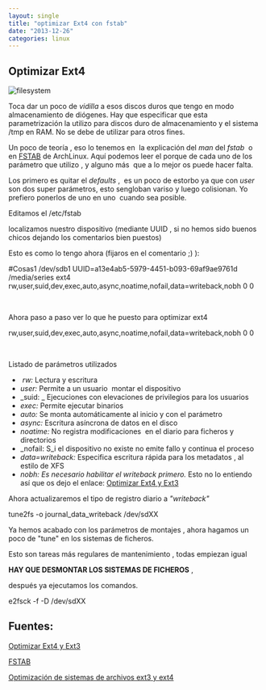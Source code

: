 ```yaml
---
layout: single
title: "optimizar Ext4 con fstab"
date: "2013-12-26"
categories: linux
---
```


## Optimizar Ext4

![filesystem](images/filesystem.png)

Toca dar un poco de _vidilla_ a esos discos duros que tengo en modo almacenamiento de diógenes. Hay que especificar que esta parametrización la utilizo para discos duro de almacenamiento y el sistema /tmp en RAM. No se debe de utilizar para otros fines.

Un poco de teoría , eso lo tenemos en  la explicación del _man_ del _fstab_  o en [FSTAB](https://wiki.archlinux.org/index.php/Fstab_%28Espa%C3%B1ol%29 "fstab") de ArchLinux. Aquí podemos leer el porque de cada uno de los parámetro que utilizo , y alguno más  que a lo mejor os puede hacer falta.

Los primero es quitar el _defaults_ ,  es un poco de estorbo ya que con _user_ son dos super parámetros, esto sengloban variso y luego colisionan. Yo prefiero ponerlos de uno en uno  cuando sea posible.

Editamos el /etc/fstab

localizamos nuestro dispositivo (mediante UUID , si no hemos sido buenos chicos dejando los comentarios bien puestos)

Esto es como lo tengo ahora (fijaros en el comentario ;) ):

#Cosas1         /dev/sdb1
UUID=a13e4ab5-5979-4451-b093-69af9ae9761d       /media/series   ext4    rw,user,suid,dev,exec,auto,async,noatime,nofail,data=writeback,nobh     0       0

 

Ahora paso a paso ver lo que he puesto para optimizar ext4

rw,user,suid,dev,exec,auto,async,noatime,nofail,data=writeback,nobh     0       0

 

Listado de parámetros utilizados

-  _rw:_ Lectura y escritura
- _user:_ Permite a un usuario  montar el dispositivo
- _suid: _ Ejecuciones con elevaciones de privilegios para los usuarios
- _exec:_ Permite ejecutar binarios
- _auto:_ Se monta automáticamente al inicio y con el parámetro
- _async:_ Escritura asíncrona de datos en el disco
- _noatime:_ No registra modificaciones  en el diario para ficheros y directorios
- _nofail: S_i el dispositivo no existe no emite fallo y continua el proceso
- _data=writeback:_ Especifica escritura rápida para los metadatos , al estilo de XFS
- _nobh: Es necesario habilitar el writeback primero._ Esto no lo entiendo así que os dejo el enlace: [Optimizar Ext4 y Ext3](https://www.pacorabadan.com/?p=557 "Optimizar Ext4 y Ext3")

Ahora actualizaremos el tipo de registro diario a _"writeback"_

tune2fs -o journal\_data\_writeback /dev/sdXX

Ya hemos acabado con los parámetros de montajes , ahora hagamos un poco de "tune" en los sistemas de ficheros.

Esto son tareas más regulares de mantenimiento , todas empiezan igual

**HAY QUE DESMONTAR LOS SISTEMAS DE FICHEROS** ,

después ya ejecutamos los comandos.

e2fsck -f -D /dev/sdXX

## Fuentes:

[Optimizar Ext4 y Ext3](https://www.pacorabadan.com/?p=557 "Optimizar Ext4 y Ext3")

[FSTAB](https://wiki.archlinux.org/index.php/Fstab_%28Espa%C3%B1ol%29 "fstab")

[Optimización de sistemas de archivos ext3 y ext4](https://www.alcancelibre.org/staticpages/index.php/como-optimizar-ext3 "Optimización de sistemas de archivos ext3 y ext4")
